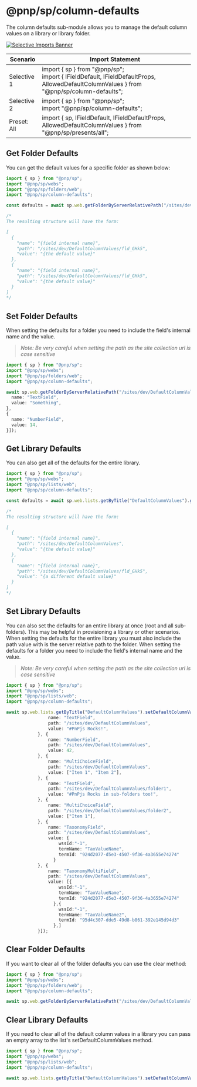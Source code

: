 # @pnp/sp/column-defaults

The column defaults sub-module allows you to manage the default column values on a library or library folder.

[![Selective Imports Banner](https://img.shields.io/badge/Selective%20Imports-informational.svg)](../concepts/selective-imports.md)

| Scenario    | Import Statement                                                                                                                            |
| ----------- | ------------------------------------------------------------------------------------------------------------------------------------------- |
| Selective 1 | import { sp } from "@pnp/sp";<br />import { IFieldDefault, IFieldDefaultProps, AllowedDefaultColumnValues } from "@pnp/sp/column-defaults"; |
| Selective 2 | import { sp } from "@pnp/sp";<br />import "@pnp/sp/column-defaults";                                                                        |
| Preset: All | import { sp, IFieldDefault, IFieldDefaultProps, AllowedDefaultColumnValues } from "@pnp/sp/presents/all";                                   |

## Get Folder Defaults

You can get the default values for a specific folder as shown below:

```TypeScript
import { sp } from "@pnp/sp";
import "@pnp/sp/webs";
import "@pnp/sp/folders/web";
import "@pnp/sp/column-defaults";

const defaults = await sp.web.getFolderByServerRelativePath("/sites/dev/DefaultColumnValues/fld_GHk5").getDefaultColumnValues();

/*
The resulting structure will have the form:

[
  {
    "name": "{field internal name}",
    "path": "/sites/dev/DefaultColumnValues/fld_GHk5",
    "value": "{the default value}"
  },
  {
    "name": "{field internal name}",
    "path": "/sites/dev/DefaultColumnValues/fld_GHk5",
    "value": "{the default value}"
  }
]
*/
```

## Set Folder Defaults

When setting the defaults for a folder you need to include the field's internal name and the value.

>_Note: Be very careful when setting the path as the site collection url is case sensitive_

```TypeScript
import { sp } from "@pnp/sp";
import "@pnp/sp/webs";
import "@pnp/sp/folders/web";
import "@pnp/sp/column-defaults";

await sp.web.getFolderByServerRelativePath("/sites/dev/DefaultColumnValues/fld_GHk5").setDefaultColumnValues([{
  name: "TextField",
  value: "Something",
},
{
  name: "NumberField",
  value: 14,
}]);
```

## Get Library Defaults

You can also get all of the defaults for the entire library.

```TypeScript
import { sp } from "@pnp/sp";
import "@pnp/sp/webs";
import "@pnp/sp/lists/web";
import "@pnp/sp/column-defaults";

const defaults = await sp.web.lists.getByTitle("DefaultColumnValues").getDefaultColumnValues();

/*
The resulting structure will have the form:

[
  {
    "name": "{field internal name}",
    "path": "/sites/dev/DefaultColumnValues",
    "value": "{the default value}"
  },
  {
    "name": "{field internal name}",
    "path": "/sites/dev/DefaultColumnValues/fld_GHk5",
    "value": "{a different default value}"
  }
]
*/
```

## Set Library Defaults

You can also set the defaults for an entire library at once (root and all sub-folders). This may be helpful in provisioning a library or other scenarios. When setting the defaults for the entire library you must also include the path value with is the server relative path to the folder. When setting the defaults for a folder you need to include the field's internal name and the value.

>_Note: Be very careful when setting the path as the site collection url is case sensitive_

```TypeScript
import { sp } from "@pnp/sp";
import "@pnp/sp/webs";
import "@pnp/sp/lists/web";
import "@pnp/sp/column-defaults";

await sp.web.lists.getByTitle("DefaultColumnValues").setDefaultColumnValues([{
                name: "TextField",
                path: "/sites/dev/DefaultColumnValues",
                value: "#PnPjs Rocks!",
            }, {
                name: "NumberField",
                path: "/sites/dev/DefaultColumnValues",
                value: 42,
            }, {
                name: "MultiChoiceField",
                path: "/sites/dev/DefaultColumnValues",
                value: ["Item 1", "Item 2"],
            }, {
                name: "TextField",
                path: "/sites/dev/DefaultColumnValues/folder1",
                value: "#PnPjs Rocks in sub-folders too!",
            }, {
                name: "MultiChoiceField",
                path: "/sites/dev/DefaultColumnValues/folder2",
                value: ["Item 1"],
            }, {
                name: "TaxonomyField",
                path: "/sites/dev/DefaultColumnValues",
                value: {
                    wssId:"-1",
                    termName: "TaxValueName",
                    termId: "924d2077-d5e3-4507-9f36-4a3655e74274"
                  }
            }, {
                name: "TaxonomyMultiField",
                path: "/sites/dev/DefaultColumnValues",
                value: [{
                    wssId:"-1",
                    termName: "TaxValueName",
                    termId: "924d2077-d5e3-4507-9f36-4a3655e74274"
                  },{
                    wssId:"-1",
                    termName: "TaxValueName2",
                    termId: "95d4c307-dde5-49d8-b861-392e145d94d3"
                  },]
            }]);
```

## Clear Folder Defaults

If you want to clear all of the folder defaults you can use the clear method:

```TypeScript
import { sp } from "@pnp/sp";
import "@pnp/sp/webs";
import "@pnp/sp/folders/web";
import "@pnp/sp/column-defaults";

await sp.web.getFolderByServerRelativePath("/sites/dev/DefaultColumnValues/fld_GHk5").clearDefaultColumnValues();
```

## Clear Library Defaults

If you need to clear all of the default column values in a library you can pass an empty array to the list's setDefaultColumnValues method.

```TypeScript
import { sp } from "@pnp/sp";
import "@pnp/sp/webs";
import "@pnp/sp/lists/web";
import "@pnp/sp/column-defaults";

await sp.web.lists.getByTitle("DefaultColumnValues").setDefaultColumnValues([]);
```
